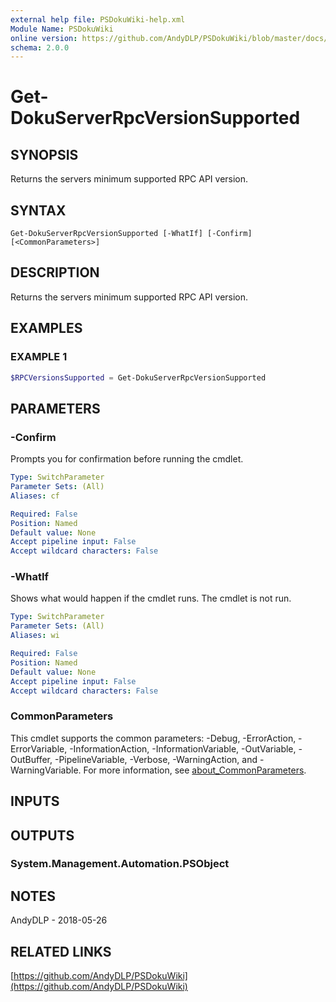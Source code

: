 ```yaml
---
external help file: PSDokuWiki-help.xml
Module Name: PSDokuWiki
online version: https://github.com/AndyDLP/PSDokuWiki/blob/master/docs/Get-DokuServerRpcVersionSupported.md
schema: 2.0.0
---
```


# Get-DokuServerRpcVersionSupported

## SYNOPSIS
Returns the servers minimum supported RPC API version.

## SYNTAX

```
Get-DokuServerRpcVersionSupported [-WhatIf] [-Confirm] [<CommonParameters>]
```

## DESCRIPTION
Returns the servers minimum supported RPC API version.

## EXAMPLES

### EXAMPLE 1
```powershell
$RPCVersionsSupported = Get-DokuServerRpcVersionSupported
```

## PARAMETERS

### -Confirm
Prompts you for confirmation before running the cmdlet.

```yaml
Type: SwitchParameter
Parameter Sets: (All)
Aliases: cf

Required: False
Position: Named
Default value: None
Accept pipeline input: False
Accept wildcard characters: False
```

### -WhatIf
Shows what would happen if the cmdlet runs. The cmdlet is not run.

```yaml
Type: SwitchParameter
Parameter Sets: (All)
Aliases: wi

Required: False
Position: Named
Default value: None
Accept pipeline input: False
Accept wildcard characters: False
```

### CommonParameters
This cmdlet supports the common parameters: -Debug, -ErrorAction, -ErrorVariable, -InformationAction, -InformationVariable, -OutVariable, -OutBuffer, -PipelineVariable, -Verbose, -WarningAction, and -WarningVariable. For more information, see [about_CommonParameters](http://go.microsoft.com/fwlink/?LinkID=113216).

## INPUTS

## OUTPUTS

### System.Management.Automation.PSObject
## NOTES
AndyDLP - 2018-05-26

## RELATED LINKS

[https://github.com/AndyDLP/PSDokuWiki](https://github.com/AndyDLP/PSDokuWiki)

